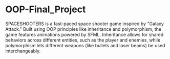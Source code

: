 # OOP-Final_Project
SPACESHOOTERS is a fast-paced space shooter game inspired by "Galaxy Attack." Built using OOP principles like inheritance and polymorphism, the game features animations powered by SFML. Inheritance allows for shared behaviors across different entities, such as the player and enemies, while polymorphism lets different weapons (like bullets and laser beams) be used interchangeably.

